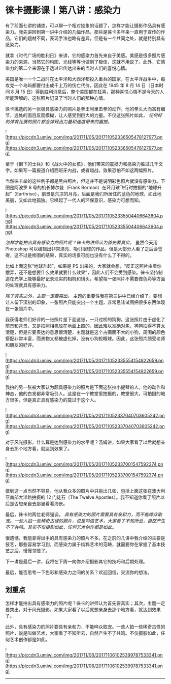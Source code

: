 # 徕卡摄影课丨第八讲：感染力

有了前面七讲的铺垫，可以聊一个相对抽象的话题了，怎样才能让摄影作品具有感染力。我先讲回到第一讲中介绍的几幅作品，那些是徕卡多年来一直用于宣传的作品，它们的题材不同，表现手法也略有差异，但是有一个共同之处，就是特别具有感染力。

就拿《时代广场的胜利日》来讲，它的感染力首先来自于美感。美感是很多照片感染力的来源，当然它的构图、光线等等也做到了极佳，这就不用说了。此外，它感染力的第二个来源在于透过它传达出来的当时人们的喜悦心情。

美国是唯一一个二战时在太平洋和大西洋都投入重兵的国家，在太平洋战争中，每攻克一个岛屿都要付出成千上万的伤亡代价，因此在 1945 年 8 月 14 日（日本时间 8 月 15 日）得到胜利消息后，整个美国都在狂喜，那种喜悦心情不是今天的人所能理解的，这张照片记录了当时人们的那种心情。

徕卡挑选的另一张极具感染力的照片是拳王阿里击拳的动作，他的拳头大而富有细节，远处的面目反而模糊，让人感受到巨大的力量。不仅这张照片如此， *任何好的体育比赛的照片都会体现出力量和速度带来的震撼。*

![https://piccdn3.umiwi.com/img/201711/05/201711052336505478127977.png](https://piccdn3.umiwi.com/img/201711/05/201711052336505478127977.png)

至于《倒下的士兵》和《战火中的女孩》，他们带来的震撼力和感染力胜过几千文字。如果写一篇报道介绍西班牙内战，或者越战，效果恐怕不如这两幅照片。

当然徕卡举的这些例子都是黑白照片，但这并不是说明彩色照片就没有感染力。下图是阿波罗 8 号的机长博尔曼（Frank Borman）在环月球飞行时拍摄的“地球升起”（Earthrise），前景是荒凉的月亮，后面是我们所居住的蓝色的地球，如此地美丽，又如此地孤独。它唤起了一代人的环保意识，感染力可想而知。

![https://piccdn3.umiwi.com/img/201711/05/201711052335504406643604.png](https://piccdn3.umiwi.com/img/201711/05/201711052335504406643604.png)

 *怎样才能拍出具有感染力的照片呢？徕卡的讲师认为首先要真实。* 虽然今天用 Photoshop 可以编辑出非常漂亮、吸引眼球的作品，但是大部分人看了之后会觉得，这不过是修图的结果，真实的场景可能也没有什么了不得的。

比如上面这张“地球升起”，如果是 PS 出来的，大家就会想，“反正这照片由着你摆弄，还不是想要什么效果就要什么效果”，因此人们不会受到感染。徕卡坚持制造在光学上能够最好记录现实的相机和镜头，希望每一张照片不需要做色彩等方面的处理就具有感染力。

 *除了真实之外，主题一定要突出。* 主题的重要性我在第三讲中已经介绍了。要想让人留下深刻的印象，一张照片只能突出一个主题，非常忌讳试图把很多东西体现在一张照片中。

我获得老师们好评的一张照片是下面这张，一只过桥的狗狗。这张照片由于虚化了前景和背景，又是把照相机放在地面上照的，因此难以准确对焦，狗狗拍得不算太清楚，但是它要表达的意思很清楚，主题就是这个占画面不大的小狗，周围的颜色搭配非常丰富，而景物又都被虚化掉，没有小狗抢眼球。因此，这张照片颇受老师和朋友的好评。

![https://piccdn3.umiwi.com/img/201711/05/201711052335554154822659.png](https://piccdn3.umiwi.com/img/201711/05/201711052335554154822659.png)

我拍的另一张被大家认为颇具感染力的照片是下面这张拉小提琴的人。他的动作和神态，他的白发都非常吸引人。这是在一个教堂里拍摄的，教堂很大，可拍摄的地方很多，但是真正具有感染力的莫过于这个人。

![https://piccdn3.umiwi.com/img/201711/05/201711052337040703605242.png](https://piccdn3.umiwi.com/img/201711/05/201711052337040703605242.png)

对于风光摄影，什么算是达到感染力的水平呢？汤姆讲，如果大家看了以后就想亲身去那个地方看，就达到效果了。

![https://piccdn3.umiwi.com/img/201711/05/201711052337001547592374.png](https://piccdn3.umiwi.com/img/201711/05/201711052337001547592374.png)

做到这一点当然不容易，他从我众多的照片中只挑出几张，包括上面这张在澳大利亚南部大洋路拍摄的 12 门徒石（The Twelve Apostles）。我不知道你看了照片以后是否想亲自去那里看看海景。

最后，徕卡的两位老师强调， *具有感染力的照片需要具有亲和力，而不能哗众取宠。一些人拍一些稀奇古怪的照片，说是叫做艺术，大家看了不知所云，自然产生不了共鸣。其实不仅摄影如此，任何艺术创作都是如此。*

很遗憾，我能拿得出手的具有感染力的照片不多。在之前的几讲中我介绍的主要是技艺，那些容易学习到，而感染力属于纯粹艺术的范畴，就需要你在掌握了基本技艺之后，慢慢领悟了。

下一讲是最后一讲，我将在下周一向你介绍摄影其它的技巧和后期处理。

最后，能否思考一下色彩和感染力之间的关系？欢迎回信，交流你的想法。

## 划重点

怎样才能拍出具有感染力的照片呢？徕卡的讲师认为首先要真实；其次，主题一定要突出。对于风光摄影，如果大家看了以后就想亲身去那个地方看，就达到效果了。

此外，具有感染力的照片要具有亲和力，不能哗众取宠。一些人拍一些稀奇古怪的照片，说是叫做艺术，大家看了不知所云，自然产生不了共鸣。不仅摄影如此，任何艺术创作都是如此。

![https://piccdn3.umiwi.com/img/201711/06/201711061025399787533341.png](https://piccdn3.umiwi.com/img/201711/06/201711061025399787533341.png)

---
